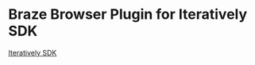 # Braze Browser Plugin for Iteratively SDK

[Iteratively SDK](https://github.com/iterativelyhq/itly-sdk/blob/master/README.md)
